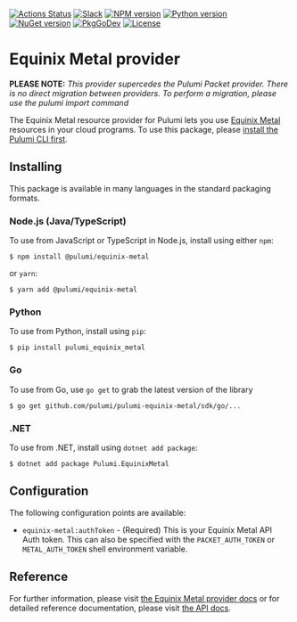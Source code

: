 [![Actions Status](https://github.com/pulumi/pulumi-equinix-metal/workflows/master/badge.svg)](https://github.com/pulumi/pulumi-equinix-metal/actions)
[![Slack](http://www.pulumi.com/images/docs/badges/slack.svg)](https://slack.pulumi.com)
[![NPM version](https://badge.fury.io/js/%40pulumi%2Fequinix-metal.svg)](https://www.npmjs.com/package/@pulumi/equinix-metal)
[![Python version](https://badge.fury.io/py/pulumi-equinix-metal.svg)](https://pypi.org/project/pulumi-equinix-metal)
[![NuGet version](https://badge.fury.io/nu/pulumi.equinixmetal.svg)](https://badge.fury.io/nu/pulumi.equinixmetal)
[![PkgGoDev](https://pkg.go.dev/badge/github.com/pulumi/pulumi-equinix-metal/sdk/go)](https://pkg.go.dev/github.com/pulumi/pulumi-equinix-metal/sdk/go)
[![License](https://img.shields.io/npm/l/%40pulumi%2Fpulumi.svg)](https://github.com/pulumi/pulumi-equinix-metal/blob/master/LICENSE)

# Equinix Metal provider

**PLEASE NOTE:** *This provider supercedes the Pulumi Packet provider. There is no direct migration between providers. To perform a migration,
please use the pulumi import command*

The Equinix Metal resource provider for Pulumi lets you use [Equinix Metal](https://metal.equinix.com/) resources in your cloud programs.  To use
this package, please [install the Pulumi CLI first](https://pulumi.io/).


## Installing

This package is available in many languages in the standard packaging formats.

### Node.js (Java/TypeScript)

To use from JavaScript or TypeScript in Node.js, install using either `npm`:

    $ npm install @pulumi/equinix-metal

or `yarn`:

    $ yarn add @pulumi/equinix-metal

### Python

To use from Python, install using `pip`:

    $ pip install pulumi_equinix_metal

### Go

To use from Go, use `go get` to grab the latest version of the library

    $ go get github.com/pulumi/pulumi-equinix-metal/sdk/go/...

### .NET

To use from .NET, install using `dotnet add package`:

    $ dotnet add package Pulumi.EquinixMetal

## Configuration

The following configuration points are available:

- `equinix-metal:authToken` - (Required) This is your Equinix Metal API Auth token. This can also be specified with the
  `PACKET_AUTH_TOKEN` or `METAL_AUTH_TOKEN` shell environment variable.

## Reference

For further information, please visit [the Equinix Metal provider docs](https://www.pulumi.com/docs/intro/cloud-providers/equinix-metal) or for detailed reference documentation, please visit [the API docs](https://www.pulumi.com/docs/reference/pkg/equinix-metal).
